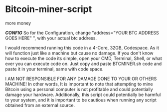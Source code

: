 # Bitcoin-miner-script
more money



***CONFIG***
So for the Configuration, change "address="YOUR BTC ADDRESS GOES HERE" ", with your actual btc address.

I would recommend running this code in a 4-Core, 32GB, Codespace. As it will function just like a machine but cause no damage.
If you don't know how to execute the code its simple, open your CMD, Terminal, Shell, or what ever you can execute code on. Just copy and paste BTCMINER.sh code and paste it in your terminal, same with code space.




I AM NOT RESPONSIBLE FOR ANY DAMAGE DONE TO YOUR OR OTHERS MACHINE! In other words, It is important to note that attempting to mine Bitcoin using a personal computer is not profitable and could potentially damage your hardware. Additionally, this script could potentially be harmful to your system, and it is important to be cautious when running any script obtained from an external source.
